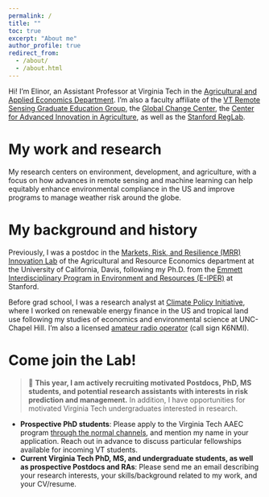 ```yaml
---
permalink: /
title: ""
toc: true
excerpt: "About me"
author_profile: true
redirect_from: 
  - /about/
  - /about.html
---
```



Hi! I’m Elinor, an Assistant Professor at Virginia Tech in the [Agricultural and Applied Economics Department](https://aaec.vt.edu).  I’m also a faculty affiliate of the [VT Remote Sensing Graduate Education Group](https://rsigep.frec.vt.edu/), the [Global Change Center](https://www.globalchange.vt.edu/), the [Center for Advanced Innovation in Agriculture](https://caia.cals.vt.edu/), as well as the [Stanford RegLab](https://reglab.stanford.edu/).



My work and research
======
My research centers on environment, development, and agriculture, with a focus on how advances in remote sensing and machine learning can help equitably enhance environmental compliance in the US and improve programs to manage weather risk around the globe.


My background and history
======
Previously, I was a postdoc in the [Markets, Risk, and Resilience (MRR) Innovation Lab](https://basis.ucdavis.edu/) of the Agricultural and Resource Economics department at the University of California, Davis, following my Ph.D. from the [Emmett Interdisciplinary Program in Environment and Resources (E-IPER)](https://pangea.stanford.edu/eiper) at Stanford.

Before grad school, I was a research analyst at [Climate Policy Initiative](https://climatepolicyinitiative.org/), where I worked on renewable energy finance in the US and tropical land use following my studies of economics and environmental science at UNC-Chapel Hill. I’m also a licensed [amateur radio operator](https://www.fcc.gov/wireless/bureau-divisions/mobility-division/amateur-radio-service) (call sign K6NMI).


Come join the Lab!
======
> 📝 **This year, I am actively recruiting motivated Postdocs, PhD, MS students, and potential research assistants with interests in risk prediction and management.** In addition, I have opportunities for motivated Virginia Tech undergraduates interested in research.

* **Prospective PhD students**: Please apply to the Virginia Tech AAEC program [through the normal channels](https://aaec.vt.edu/academics/graduate/visiting.html), and mention my name in your application. Reach out in advance to discuss particular fellowships available for incoming VT students.
* **Current Virginia Tech PhD, MS, and undergraduate students, as well as prospective Postdocs and RAs**: Please send me an email describing your research interests, your skills/background related to my work, and your CV/resume. 


<!--Site-wide configuration
------
The main configuration file for the site is in the base directory in [_config.yml](https://github.com/academicpages/academicpages.github.io/blob/master/_config.yml), which defines the content in the sidebars and other site-wide features. You will need to replace the default variables with ones about yourself and your site's github repository. The configuration file for the top menu is in [_data/navigation.yml](https://github.com/academicpages/academicpages.github.io/blob/master/_data/navigation.yml). For example, if you don't have a portfolio or blog posts, you can remove those items from that navigation.yml file to remove them from the header.

Create content & metadata
------
For site content, there is one markdown file for each type of content, which are stored in directories like _publications, _talks, _posts, _teaching, or _pages. For example, each talk is a markdown file in the [_talks directory](https://github.com/academicpages/academicpages.github.io/tree/master/_talks). At the top of each markdown file is structured data in YAML about the talk, which the theme will parse to do lots of cool stuff. The same structured data about a talk is used to generate the list of talks on the [Talks page](https://academicpages.github.io/talks), each [individual page](https://academicpages.github.io/talks/2012-03-01-talk-1) for specific talks, the talks section for the [CV page](https://academicpages.github.io/cv), and the [map of places you've given a talk](https://academicpages.github.io/talkmap.html) (if you run this [python file](https://github.com/academicpages/academicpages.github.io/blob/master/talkmap.py) or [Jupyter notebook](https://github.com/academicpages/academicpages.github.io/blob/master/talkmap.ipynb), which creates the HTML for the map based on the contents of the _talks directory).

**Markdown generator**

I have also created [a set of Jupyter notebooks](https://github.com/academicpages/academicpages.github.io/tree/master/markdown_generator
) that converts a CSV containing structured data about talks or presentations into individual markdown files that will be properly formatted for the academicpages template. The sample CSVs in that directory are the ones I used to create my own personal website at stuartgeiger.com. My usual workflow is that I keep a spreadsheet of my publications and talks, then run the code in these notebooks to generate the markdown files, then commit and push them to the GitHub repository.

How to edit your site's GitHub repository
------
Many people use a git client to create files on their local computer and then push them to GitHub's servers. If you are not familiar with git, you can directly edit these configuration and markdown files directly in the github.com interface. Navigate to a file (like [this one](https://github.com/academicpages/academicpages.github.io/blob/master/_talks/2012-03-01-talk-1.md) and click the pencil icon in the top right of the content preview (to the right of the "Raw | Blame | History" buttons). You can delete a file by clicking the trashcan icon to the right of the pencil icon. You can also create new files or upload files by navigating to a directory and clicking the "Create new file" or "Upload files" buttons.

Example: editing a markdown file for a talk
![Editing a markdown file for a talk](/images/editing-talk.png)

For more info
------
More info about configuring academicpages can be found in [the guide](https://academicpages.github.io/markdown/). The [guides for the Minimal Mistakes theme](https://mmistakes.github.io/minimal-mistakes/docs/configuration/) (which this theme was forked from) might also be helpful. -->
